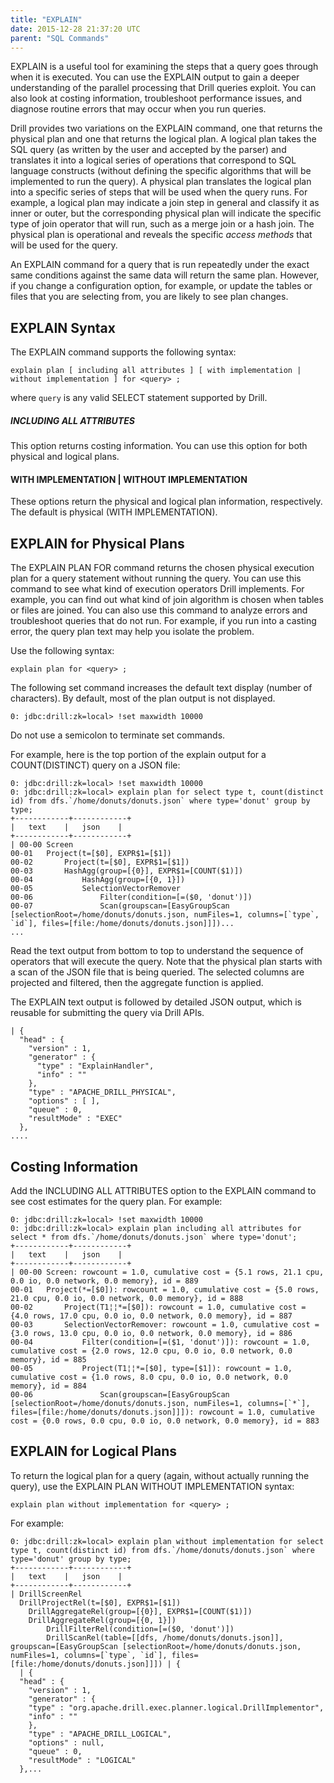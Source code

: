 ```yaml
---
title: "EXPLAIN"
date: 2015-12-28 21:37:20 UTC
parent: "SQL Commands"
---
```

EXPLAIN is a useful tool for examining the steps that a query goes through
when it is executed. You can use the EXPLAIN output to gain a deeper
understanding of the parallel processing that Drill queries exploit. You can
also look at costing information, troubleshoot performance issues, and
diagnose routine errors that may occur when you run queries.

Drill provides two variations on the EXPLAIN command, one that returns the
physical plan and one that returns the logical plan. A logical plan takes the
SQL query (as written by the user and accepted by the parser) and translates
it into a logical series of operations that correspond to SQL language
constructs (without defining the specific algorithms that will be implemented
to run the query). A physical plan translates the logical plan into a specific
series of steps that will be used when the query runs. For example, a logical
plan may indicate a join step in general and classify it as inner or outer,
but the corresponding physical plan will indicate the specific type of join
operator that will run, such as a merge join or a hash join. The physical plan
is operational and reveals the specific _access methods_ that will be used for
the query.

An EXPLAIN command for a query that is run repeatedly under the exact same
conditions against the same data will return the same plan. However, if you
change a configuration option, for example, or update the tables or files that
you are selecting from, you are likely to see plan changes.

## EXPLAIN Syntax

The EXPLAIN command supports the following syntax:

    explain plan [ including all attributes ] [ with implementation | without implementation ] for <query> ;

where `query` is any valid SELECT statement supported by Drill.

##### INCLUDING ALL ATTRIBUTES

This option returns costing information. You can use this option for both
physical and logical plans.

#### WITH IMPLEMENTATION | WITHOUT IMPLEMENTATION

These options return the physical and logical plan information, respectively.
The default is physical (WITH IMPLEMENTATION).

## EXPLAIN for Physical Plans

The EXPLAIN PLAN FOR <query> command returns the chosen physical execution
plan for a query statement without running the query. You can use this command
to see what kind of execution operators Drill implements. For example, you can
find out what kind of join algorithm is chosen when tables or files are
joined. You can also use this command to analyze errors and troubleshoot
queries that do not run. For example, if you run into a casting error, the
query plan text may help you isolate the problem.

Use the following syntax:

    explain plan for <query> ;

The following set command increases the default text display (number of
characters). By default, most of the plan output is not displayed.

    0: jdbc:drill:zk=local> !set maxwidth 10000

Do not use a semicolon to terminate set commands.

For example, here is the top portion of the explain output for a
COUNT(DISTINCT) query on a JSON file:

    0: jdbc:drill:zk=local> !set maxwidth 10000
	0: jdbc:drill:zk=local> explain plan for select type t, count(distinct id) from dfs.`/home/donuts/donuts.json` where type='donut' group by type;
	+------------+------------+
	|   text    |   json    |
	+------------+------------+
	| 00-00 Screen
	00-01   Project(t=[$0], EXPR$1=[$1])
	00-02       Project(t=[$0], EXPR$1=[$1])
	00-03       HashAgg(group=[{0}], EXPR$1=[COUNT($1)])
	00-04           HashAgg(group=[{0, 1}])
	00-05           SelectionVectorRemover
	00-06               Filter(condition=[=($0, 'donut')])
	00-07               Scan(groupscan=[EasyGroupScan [selectionRoot=/home/donuts/donuts.json, numFiles=1, columns=[`type`, `id`], files=[file:/home/donuts/donuts.json]]])...
	...

Read the text output from bottom to top to understand the sequence of
operators that will execute the query. Note that the physical plan starts with
a scan of the JSON file that is being queried. The selected columns are
projected and filtered, then the aggregate function is applied.

The EXPLAIN text output is followed by detailed JSON output, which is reusable
for submitting the query via Drill APIs.

	| {
	  "head" : {
	    "version" : 1,
	    "generator" : {
	      "type" : "ExplainHandler",
	      "info" : ""
	    },
	    "type" : "APACHE_DRILL_PHYSICAL",
	    "options" : [ ],
	    "queue" : 0,
	    "resultMode" : "EXEC"
	  },
	....

## Costing Information

Add the INCLUDING ALL ATTRIBUTES option to the EXPLAIN command to see cost
estimates for the query plan. For example:

	0: jdbc:drill:zk=local> !set maxwidth 10000
	0: jdbc:drill:zk=local> explain plan including all attributes for select * from dfs.`/home/donuts/donuts.json` where type='donut';
	+------------+------------+
	|   text    |   json    |
	+------------+------------+
	| 00-00 Screen: rowcount = 1.0, cumulative cost = {5.1 rows, 21.1 cpu, 0.0 io, 0.0 network, 0.0 memory}, id = 889
	00-01   Project(*=[$0]): rowcount = 1.0, cumulative cost = {5.0 rows, 21.0 cpu, 0.0 io, 0.0 network, 0.0 memory}, id = 888
	00-02       Project(T1¦¦*=[$0]): rowcount = 1.0, cumulative cost = {4.0 rows, 17.0 cpu, 0.0 io, 0.0 network, 0.0 memory}, id = 887
	00-03       SelectionVectorRemover: rowcount = 1.0, cumulative cost = {3.0 rows, 13.0 cpu, 0.0 io, 0.0 network, 0.0 memory}, id = 886
	00-04           Filter(condition=[=($1, 'donut')]): rowcount = 1.0, cumulative cost = {2.0 rows, 12.0 cpu, 0.0 io, 0.0 network, 0.0 memory}, id = 885
	00-05           Project(T1¦¦*=[$0], type=[$1]): rowcount = 1.0, cumulative cost = {1.0 rows, 8.0 cpu, 0.0 io, 0.0 network, 0.0 memory}, id = 884
	00-06               Scan(groupscan=[EasyGroupScan [selectionRoot=/home/donuts/donuts.json, numFiles=1, columns=[`*`], files=[file:/home/donuts/donuts.json]]]): rowcount = 1.0, cumulative cost = {0.0 rows, 0.0 cpu, 0.0 io, 0.0 network, 0.0 memory}, id = 883

## EXPLAIN for Logical Plans

To return the logical plan for a query (again, without actually running the
query), use the EXPLAIN PLAN WITHOUT IMPLEMENTATION syntax:

    explain plan without implementation for <query> ;

For example:

	0: jdbc:drill:zk=local> explain plan without implementation for select type t, count(distinct id) from dfs.`/home/donuts/donuts.json` where type='donut' group by type;
	+------------+------------+
	|   text    |   json    |
	+------------+------------+
	| DrillScreenRel
	  DrillProjectRel(t=[$0], EXPR$1=[$1])
	    DrillAggregateRel(group=[{0}], EXPR$1=[COUNT($1)])
	    DrillAggregateRel(group=[{0, 1}])
	        DrillFilterRel(condition=[=($0, 'donut')])
	        DrillScanRel(table=[[dfs, /home/donuts/donuts.json]], groupscan=[EasyGroupScan [selectionRoot=/home/donuts/donuts.json, numFiles=1, columns=[`type`, `id`], files=[file:/home/donuts/donuts.json]]]) | {
	  | {
	  "head" : {
	    "version" : 1,
	    "generator" : {
	    "type" : "org.apache.drill.exec.planner.logical.DrillImplementor",
	    "info" : ""
	    },
	    "type" : "APACHE_DRILL_LOGICAL",
	    "options" : null,
	    "queue" : 0,
	    "resultMode" : "LOGICAL"
	  },...
